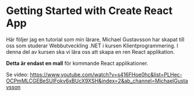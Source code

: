 # Getting Started with Create React App

Här följer jag en tutorial som min lärare, Michael Gustavsson har skapat till oss som studerar Webbutveckling .NET i kursen Klientprogrammering. I denna del av kursen ska vi lära oss att skapa en ren React applikation.

<strong>Detta är endast en mall</strong> för kommande React applikationer. 

Se video: https://www.youtube.com/watch?v=s416FHoe0hc&list=PLHec-OCPmMLCGEBeSUIFokv6xBUcX9XSH&index=2&ab_channel=MichaelGustavsson
